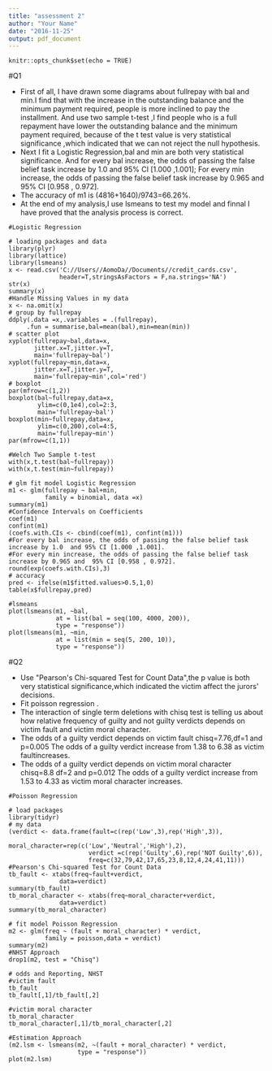 ```yaml
---
title: "assessment 2"
author: "Your Name"
date: "2016-11-25"
output: pdf_document
---
```


```{r setup, include=FALSE}
knitr::opts_chunk$set(echo = TRUE)
```

#Q1


- First of all, I have drawn some diagrams about fullrepay with  bal and min.I find that with the increase in the outstanding balance and the minimum payment required, people is more inclined to pay the installment. And use  two sample t-test ,I find people who is a full repayment have  lower the outstanding balance and the minimum payment required, because of the t test value is very statistical significance ,which indicated that we can not reject the null hypothesis.
- Next I fit a Logistic Regression,bal and min are both very statistical significance. And  for every bal increase, the odds of passing the false belief task increase by 1.0  and 95% CI [1.000 ,1.001]; For every min increase, the odds of passing the false belief task increase by 0.965 and  95% CI [0.958 , 0.972].
- The accuracy of m1 is (4816+1640)/9743=66.26%.
- At the end of my analysis,I use lsmeans to test my model and finnal I have  proved that the analysis process is correct.



```{r, message=FALSE, warning=FALSE}
#Logistic Regression

# loading packages and data
library(plyr)
library(lattice)
library(lsmeans)
x <- read.csv('C://Users//AomoDa//Documents//credit_cards.csv',
              header=T,stringsAsFactors = F,na.strings='NA')
str(x)
summary(x)
#Handle Missing Values in my data
x <- na.omit(x)
# group by fullrepay
ddply(.data =x,.variables = .(fullrepay),
     .fun = summarise,bal=mean(bal),min=mean(min))
# scatter plot 
xyplot(fullrepay~bal,data=x,
       jitter.x=T,jitter.y=T,
       main='fullrepay~bal')
xyplot(fullrepay~min,data=x,
       jitter.x=T,jitter.y=T,
       main='fullrepay~min',col='red')
# boxplot
par(mfrow=c(1,2))
boxplot(bal~fullrepay,data=x,
        ylim=c(0,1e4),col=2:3,
        main='fullrepay~bal')
boxplot(min~fullrepay,data=x,
        ylim=c(0,200),col=4:5,
        main='fullrepay~min')
par(mfrow=c(1,1))

#Welch Two Sample t-test
with(x,t.test(bal~fullrepay))
with(x,t.test(min~fullrepay))

# glm fit model Logistic Regression
m1 <- glm(fullrepay ~ bal+min, 
          family = binomial, data =x)
summary(m1)
#Confidence Intervals on Coefficients
coef(m1)
confint(m1)
(coefs.with.CIs <- cbind(coef(m1), confint(m1)))
#For every bal increase, the odds of passing the false belief task increase by 1.0  and 95% CI [1.000 ,1.001].
#For every min increase, the odds of passing the false belief task increase by 0.965 and  95% CI [0.958 , 0.972].
round(exp(coefs.with.CIs),3)
# accuracy
pred <- ifelse(m1$fitted.values>0.5,1,0)
table(x$fullrepay,pred)

#lsmeans
plot(lsmeans(m1, ~bal,
             at = list(bal = seq(100, 4000, 200)), 
             type = "response"))
plot(lsmeans(m1, ~min,
             at = list(min = seq(5, 200, 10)), 
             type = "response"))

```


#Q2


- Use "Pearson's Chi-squared Test for Count Data",the p value is both  very statistical significance,which indicated the victim affect the jurors' decisions.
- Fit poisson regression .
- The interaction of single term deletions with chisq test is telling us about how relative frequency of guilty and not guilty verdicts  depends on  victim fault and  victim moral character.
- The odds of a guilty verdict depends on victim fault chisq=7.76,df=1 and p=0.005 The odds of a guilty verdict increase from 1.38 to 6.38 as victim faultincreases.
- The odds of a guilty verdict depends on victim moral character chisq=8.8 df=2 and p=0.012 The odds of a guilty verdict increase from 1.53 to 4.33 as victim moral character increases.



```{r, message=FALSE, warning=FALSE}
#Poisson Regression

# load packages
library(tidyr)
# my data
(verdict <- data.frame(fault=c(rep('Low',3),rep('High',3)),
                      moral_character=rep(c('Low','Neutral','High'),2),
                      verdict =c(rep('Guilty',6),rep('NOT Guilty',6)),
                      freq=c(32,79,42,17,65,23,8,12,4,24,41,11)))
#Pearson's Chi-squared Test for Count Data
tb_fault <- xtabs(freq~fault+verdict,
              data=verdict)
summary(tb_fault)
tb_moral_character <- xtabs(freq~moral_character+verdict,
              data=verdict)
summary(tb_moral_character)

# fit model Poisson Regression
m2 <- glm(freq ~ (fault + moral_character) * verdict, 
          family = poisson,data = verdict)
summary(m2)
#NHST Approach
drop1(m2, test = "Chisq")

# odds and Reporting, NHST
#victim fault
tb_fault
tb_fault[,1]/tb_fault[,2]

#victim moral character
tb_moral_character
tb_moral_character[,1]/tb_moral_character[,2]

#Estimation Approach
(m2.lsm <- lsmeans(m2, ~(fault + moral_character) * verdict, 
                   type = "response"))
plot(m2.lsm)

```

